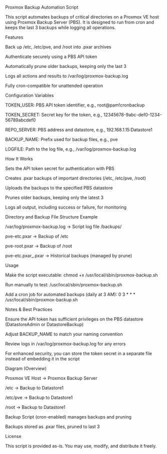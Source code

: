 Proxmox Backup Automation Script

This script automates backups of critical directories on a Proxmox VE host using Proxmox Backup Server (PBS). It is designed to run from cron and keeps the last 3 backups while logging all operations.

Features

Back up /etc, /etc/pve, and /root into .pxar archives

Authenticate securely using a PBS API token

Automatically prune older backups, keeping only the last 3

Logs all actions and results to /var/log/proxmox-backup.log

Fully cron-compatible for unattended operation

Configuration Variables

TOKEN_USER: PBS API token identifier, e.g., root@pam!cronbackup

TOKEN_SECRET: Secret key for the token, e.g., 12345678-9abc-def0-1234-56789abcdef0

REPO_SERVER: PBS address and datastore, e.g., 192.168.1.15:Datastore1

BACKUP_NAME: Prefix used for backup files, e.g., pve

LOGFILE: Path to the log file, e.g., /var/log/proxmox-backup.log

How It Works

Sets the API token secret for authentication with PBS

Creates .pxar backups of important directories (/etc, /etc/pve, /root)

Uploads the backups to the specified PBS datastore

Prunes older backups, keeping only the latest 3

Logs all output, including success or failure, for monitoring

Directory and Backup File Structure Example

/var/log/proxmox-backup.log → Script log file
/backups/

pve-etc.pxar → Backup of /etc

pve-root.pxar → Backup of /root

pve-etc.pxar_<timestamp>.pxar → Historical backups (managed by prune)

Usage

Make the script executable: chmod +x /usr/local/sbin/proxmox-backup.sh

Run manually to test: /usr/local/sbin/proxmox-backup.sh

Add a cron job for automated backups (daily at 3 AM):
0 3 * * * /usr/local/sbin/proxmox-backup.sh

Notes & Best Practices

Ensure the API token has sufficient privileges on the PBS datastore (DatastoreAdmin or DatastoreBackup)

Adjust BACKUP_NAME to match your naming convention

Review logs in /var/log/proxmox-backup.log for any errors

For enhanced security, you can store the token secret in a separate file instead of embedding it in the script

Diagram (Overview)

Proxmox VE Host → Proxmox Backup Server

/etc → Backup to Datastore1

/etc/pve → Backup to Datastore1

/root → Backup to Datastore1

Backup Script (cron-enabled) manages backups and pruning

Backups stored as .pxar files, pruned to last 3

License

This script is provided as-is. You may use, modify, and distribute it freely.
